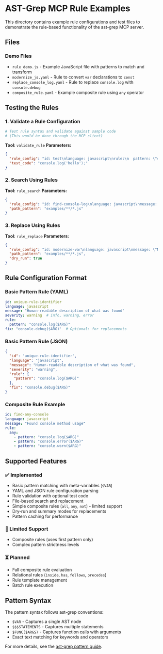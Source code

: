 # AST-Grep MCP Rule Examples

This directory contains example rule configurations and test files to demonstrate the rule-based functionality of the ast-grep MCP server.

## Files

### Demo Files
- `rule_demo.js` - Example JavaScript file with patterns to match and transform
- `modernize_js.yaml` - Rule to convert `var` declarations to `const`
- `replace_console_log.yaml` - Rule to replace `console.log` with `console.debug`
- `composite_rule.yaml` - Example composite rule using `any` operator

## Testing the Rules

### 1. Validate a Rule Configuration

```bash
# Test rule syntax and validate against sample code
# (This would be done through the MCP client)
```

**Tool:** `validate_rule`
**Parameters:**
```json
{
  "rule_config": "id: test\nlanguage: javascript\nrule:\n  pattern: \"console.log($ARG)\"",
  "test_code": "console.log('hello');"
}
```

### 2. Search Using Rules

**Tool:** `rule_search`
**Parameters:**
```json
{
  "rule_config": "id: find-console-log\nlanguage: javascript\nmessage: \"Found console.log usage\"\nseverity: warning\nrule:\n  pattern: \"console.log($ARG)\"",
  "path_pattern": "examples/**/*.js"
}
```

### 3. Replace Using Rules

**Tool:** `rule_replace`
**Parameters:**
```json
{
  "rule_config": "id: modernize-var\nlanguage: javascript\nmessage: \"Modernize var to const\"\nrule:\n  pattern: \"var $NAME = $VALUE\"\nfix: \"const $NAME = $VALUE\"",
  "path_pattern": "examples/**/*.js",
  "dry_run": true
}
```

## Rule Configuration Format

### Basic Pattern Rule (YAML)
```yaml
id: unique-rule-identifier
language: javascript
message: "Human-readable description of what was found"
severity: warning  # info, warning, error
rule:
  pattern: "console.log($ARG)"
fix: "console.debug($ARG)"  # Optional: for replacements
```

### Basic Pattern Rule (JSON)
```json
{
  "id": "unique-rule-identifier",
  "language": "javascript",
  "message": "Human-readable description of what was found",
  "severity": "warning",
  "rule": {
    "pattern": "console.log($ARG)"
  },
  "fix": "console.debug($ARG)"
}
```

### Composite Rule Example
```yaml
id: find-any-console
language: javascript
message: "Found console method usage"
rule:
  any:
    - pattern: "console.log($ARG)"
    - pattern: "console.error($ARG)"
    - pattern: "console.warn($ARG)"
```

## Supported Features

### ✅ Implemented
- Basic pattern matching with meta-variables (`$VAR`)
- YAML and JSON rule configuration parsing
- Rule validation with optional test code
- File-based search and replacement
- Simple composite rules (`all`, `any`, `not`) - limited support
- Dry-run and summary modes for replacements
- Pattern caching for performance

### 🚧 Limited Support
- Composite rules (uses first pattern only)
- Complex pattern strictness levels

### ⏳ Planned
- Full composite rule evaluation
- Relational rules (`inside`, `has`, `follows`, `precedes`)
- Rule template management
- Batch rule execution

## Pattern Syntax

The pattern syntax follows ast-grep conventions:

- `$VAR` - Captures a single AST node
- `$$$STATEMENTS` - Captures multiple statements
- `$FUNC($ARGS)` - Captures function calls with arguments
- Exact text matching for keywords and operators

For more details, see the [ast-grep pattern guide](https://ast-grep.github.io/guide/pattern-syntax.html).